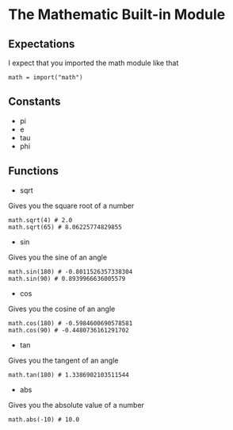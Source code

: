 # The Mathematic Built-in Module

## Expectations

I expect that you imported the math module like that

```
math = import("math")
```

## Constants

- pi
- e
- tau
- phi

## Functions

- sqrt

Gives you the square root of a number

```
math.sqrt(4) # 2.0
math.sqrt(65) # 8.06225774829855
```

- sin

Gives you the sine of an angle

```
math.sin(180) # -0.8011526357338304
math.sin(90) # 0.8939966636005579
```

- cos

Gives you the cosine of an angle

```
math.cos(180) # -0.5984600690578581
math.cos(90) # -0.4480736161291702
```

- tan

Gives you the tangent of an angle

```
math.tan(180) # 1.3386902103511544
```

- abs

Gives you the absolute value of a number

```
math.abs(-10) # 10.0
```
